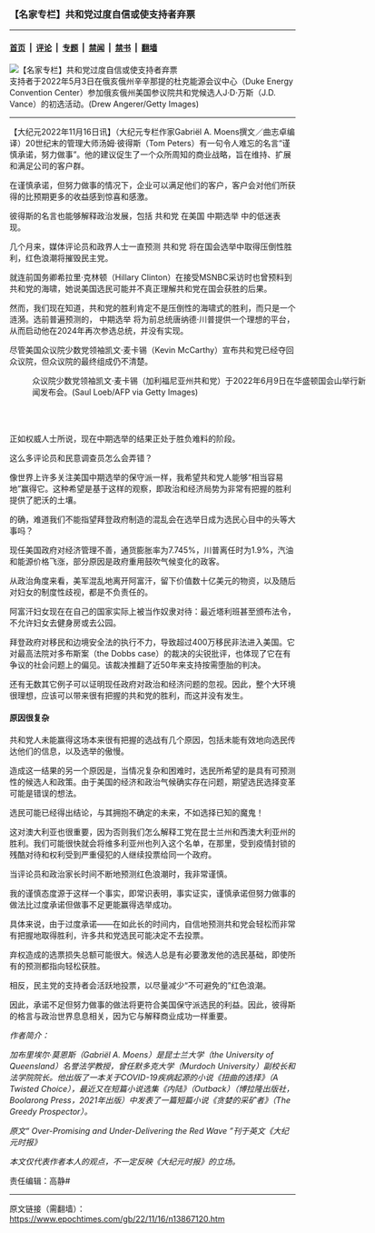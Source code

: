### 【名家专栏】共和党过度自信或使支持者弃票

---

#### [首页](../../../..?n13867120) &nbsp;|&nbsp; [评论](../../../../../epoch-comment?n13867120) &nbsp;|&nbsp; [专题](../../../../../epoch-special?n13867120) &nbsp;|&nbsp; [禁闻](../../../../../epoch-news?n13867120) &nbsp;|&nbsp; [禁书](../../../../../books?n13867120) &nbsp;|&nbsp; [翻墙](https://github.com/gfw-breaker/nogfw/blob/master/README.md?n13867120)


<div><img alt="【名家专栏】共和党过度自信或使支持者弃票" class="attachment-djy_600_400 size-djy_600_400 wp-post-image" src="https://i.epochtimes.com/assets/uploads/2022/11/id13867142-GettyImages-1240429584-700x420-600x400.jpg"/>
<div class="caption">
 支持者于2022年5月3日在俄亥俄州辛辛那提的杜克能源会议中心（Duke Energy Convention Center）参加俄亥俄州美国参议院共和党候选人J‧D‧万斯（J.D. Vance）的初选活动。(Drew Angerer/Getty Images)
</div></div><hr/><div class="post_content" id="artbody" itemprop="articleBody">
 <!-- article content begin -->
 <p>
  【大纪元2022年11月16日讯】（大纪元专栏作家Gabriël A. Moens撰文／曲志卓编译）20世纪末的管理大师汤姆‧彼得斯（Tom Peters）有一句令人难忘的名言“谨慎承诺，努力做事”。他的建议促生了一个众所周知的商业战略，旨在维持、扩展和满足公司的客户群。
 </p>
 <p>
  在谨慎承诺，但努力做事的情况下，企业可以满足他们的客户，客户会对他们所获得的比预期更多的收益感到惊喜和感激。
 </p>
 <p>
  彼得斯的名言也能够解释政治发展，包括
  <ok href="https://www.epochtimes.com/gb/tag/%E5%85%B1%E5%92%8C%E5%85%9A.html">
   共和党
  </ok>
  在美国
  <ok href="https://www.epochtimes.com/gb/tag/%E4%B8%AD%E6%9C%9F%E9%80%89%E4%B8%BE.html">
   中期选举
  </ok>
  中的低迷表现。
 </p>
 <p>
  几个月来，媒体评论员和政界人士一直预测
  <ok href="https://www.epochtimes.com/gb/tag/%E5%85%B1%E5%92%8C%E5%85%9A.html">
   共和党
  </ok>
  将在国会选举中取得压倒性胜利，红色浪潮将摧毁民主党。
 </p>
 <p>
  就连前国务卿希拉里‧克林顿（Hillary Clinton）在接受MSNBC采访时也曾预料到共和党的海啸，她说美国选民可能并不真正理解共和党在国会获胜的后果。
 </p>
 <p>
  然而，我们现在知道，共和党的胜利肯定不是压倒性的海啸式的胜利，而只是一个涟漪。选前普遍预测的，
  <ok href="https://www.epochtimes.com/gb/tag/%E4%B8%AD%E6%9C%9F%E9%80%89%E4%B8%BE.html">
   中期选举
  </ok>
  将为前总统唐纳德‧川普提供一个理想的平台，从而启动他在2024年再次参选总统，并没有实现。
 </p>
 <p>
  尽管美国众议院少数党领袖凯文‧麦卡锡（Kevin McCarthy）宣布共和党已经夺回众议院，但众议院的最终组成仍不清楚。
 </p>
 <figure aria-describedby="caption-attachment-13867144" class="wp-caption aligncenter" id="attachment_13867144" style="width: 600px">
  <ok href="https://i.epochtimes.com/assets/uploads/2022/11/id13867144-GettyImages-1241204933-1200x801.jpg" target="_blank">
   <img alt="" class="size-large wp-image-13867144" src="https://i.epochtimes.com/assets/uploads/2022/11/id13867144-GettyImages-1241204933-1200x801-600x401.jpg"/>
  </ok>
  <br/><figcaption class="wp-caption-text" id="caption-attachment-13867144">
   众议院少数党领袖凯文‧麦卡锡（加利福尼亚州共和党）于2022年6月9日在华盛顿国会山举行新闻发布会。(Saul Loeb/AFP via Getty Images)
  </figcaption><br/>
 </figure><br/>
 <p>
  正如权威人士所说，现在中期选举的结果正处于胜负难料的阶段。
 </p>
 <p>
  这么多评论员和民意调查员怎么会弄错？
 </p>
 <p>
  像世界上许多关注美国中期选举的保守派一样，我希望共和党人能够“相当容易地”赢得它。这种希望是基于这样的观察，即政治和经济局势为非常有把握的胜利提供了肥沃的土壤。
 </p>
 <p>
  的确，难道我们不能指望拜登政府制造的混乱会在选举日成为选民心目中的头等大事吗？
 </p>
 <p>
  现任美国政府对经济管理不善，通货膨胀率为7.745%，川普离任时为1.9%，汽油和能源价格飞涨，部分原因是政府重用鼓吹气候变化的政客。
 </p>
 <p>
  从政治角度来看，美军混乱地离开阿富汗，留下价值数十亿美元的物资，以及随后对妇女的制度性歧视，都是不负责任的。
 </p>
 <p>
  阿富汗妇女现在在自己的国家实际上被当作奴隶对待：最近塔利班甚至颁布法令，不允许妇女去健身房或去公园。
 </p>
 <p>
  拜登政府对移民和边境安全法的执行不力，导致超过400万移民非法进入美国。它对最高法院对多布斯案（the Dobbs case）的裁决的尖锐批评，也体现了它在有争议的社会问题上的偏见。该裁决推翻了近50年来支持按需堕胎的判决。
 </p>
 <p>
  还有无数其它例子可以证明现任政府对政治和经济问题的忽视。因此，整个大环境很理想，应该可以带来很有把握的共和党的胜利，而这并没有发生。
 </p>
 <h4>
  原因很复杂
 </h4>
 <p>
  共和党人未能赢得这场本来很有把握的选战有几个原因，包括未能有效地向选民传达他们的信息，以及选举的傲慢。
 </p>
 <p>
  造成这一结果的另一个原因是，当情况复杂和困难时，选民所希望的是具有可预测性的候选人和政策。由于美国的经济和政治气候确实存在问题，期望选民选择变革可能是错误的想法。
 </p>
 <p>
  选民可能已经得出结论，与其拥抱不确定的未来，不如选择已知的魔鬼！
 </p>
 <p>
  这对澳大利亚也很重要，因为否则我们怎么解释工党在昆士兰州和西澳大利亚州的胜利。我们可能很快就会将维多利亚州也列入这个名单，在那里，受到疫情封锁的残酷对待和权利受到严重侵犯的人继续投票给同一个政府。
 </p>
 <p>
  当评论员和政治家长时间不断地预测红色浪潮时，我非常谨慎。
 </p>
 <p>
  我的谨慎态度源于这样一个事实，即常识表明，事实证实，谨慎承诺但努力做事的做法比过度承诺但做事不足更能赢得选举成功。
 </p>
 <p>
  具体来说，由于过度承诺——在如此长的时间内，自信地预测共和党会轻松而非常有把握地取得胜利，许多共和党选民可能决定不去投票。
 </p>
 <p>
  弃权造成的选票损失总额可能很大。候选人总是有必要激发他的选民基础，即使所有的预测都指向轻松获胜。
 </p>
 <p>
  相反，民主党的支持者会活跃地投票，以尽量减少“不可避免的”红色浪潮。
 </p>
 <p>
  因此，承诺不足但努力做事的做法将更符合美国保守派选民的利益。因此，彼得斯的格言与政治世界息息相关，因为它与解释商业成功一样重要。
 </p>
 <p>
  <em>
   作者简介：
  </em>
 </p>
 <p>
  <em>
   加布里埃尔‧莫恩斯（Gabriël A. Moens）是昆士兰大学（the University of Queensland）名誉法学教授，曾任默多克大学（Murdoch University）副校长和法学院院长。他出版了一本关于COVID-19疾病起源的小说《扭曲的选择》（A Twisted Choice），最近又在短篇小说选集《内陆》（Outback）（博拉隆出版社，Boolarong Press，2021年出版）中发表了一篇短篇小说《贪婪的采矿者》（The Greedy Prospector）。
  </em>
 </p>
 <p>
  <em>
   原文“
   <ok href="https://www.theepochtimes.com/over-promising-and-under-delivering-the-red-wave_4860884.html">
    Over-Promising and Under-Delivering the Red Wave
   </ok>
   ”刊于英文《大纪元时报》
  </em>
 </p>
 <p>
  <em>
   本文仅代表作者本人的观点，不一定反映《大纪元时报》的立场。
  </em>
 </p>
 <p>
  责任编辑：高静#
 </p>
 <!-- article content end -->
 <div id="below_article_ad">
 </div>
</div>


---

原文链接（需翻墙）：https://www.epochtimes.com/gb/22/11/16/n13867120.htm